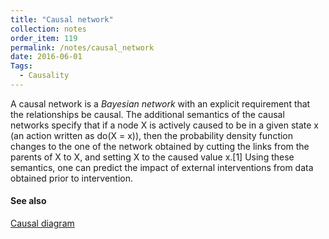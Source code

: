 ```yaml
---
title: "Causal network"
collection: notes
order_item: 119
permalink: /notes/causal_network
date: 2016-06-01
Tags:
  - Causality
---
```


A causal network is a *Bayesian network* with an explicit requirement that the relationships be causal. The additional semantics of the causal networks specify that if a node X is actively caused to be in a given state x (an action written as do(X = x)), then the probability density function changes to the one of the network obtained by cutting the links from the parents of X to X, and setting X to the caused value x.[1] Using these semantics, one can predict the impact of external interventions from data obtained prior to intervention.


#### See also
[Causal diagram](/notes/causal_diagram)








